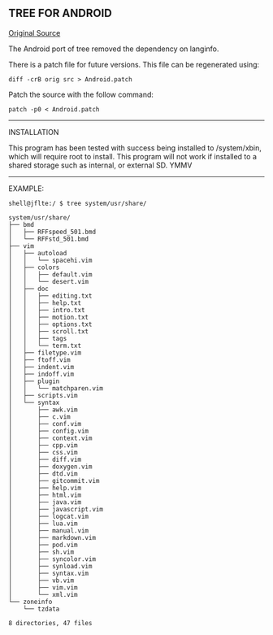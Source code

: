 TREE FOR ANDROID
---

[Original Source](http://mama.indstate.edu/users/ice/tree/src/tree-1.7.0.tgz)

The Android port of tree removed the dependency on langinfo.

There is a patch file for future versions. This file can be regenerated using:
~~~shell
diff -crB orig src > Android.patch
~~~
Patch the source with the follow command:
~~~shell
patch -p0 < Android.patch
~~~

---
INSTALLATION

This program has been tested with success being installed to /system/xbin, which will require root to install. This program will not work if installed to a shared storage such as internal, or external SD. YMMV

---
EXAMPLE:
~~~shell
shell@jflte:/ $ tree system/usr/share/

system/usr/share/
├── bmd
│   ├── RFFspeed_501.bmd
│   └── RFFstd_501.bmd
├── vim
│   ├── autoload
│   │   └── spacehi.vim
│   ├── colors
│   │   ├── default.vim
│   │   └── desert.vim
│   ├── doc
│   │   ├── editing.txt
│   │   ├── help.txt
│   │   ├── intro.txt
│   │   ├── motion.txt
│   │   ├── options.txt
│   │   ├── scroll.txt
│   │   ├── tags
│   │   └── term.txt
│   ├── filetype.vim
│   ├── ftoff.vim
│   ├── indent.vim
│   ├── indoff.vim
│   ├── plugin
│   │   └── matchparen.vim
│   ├── scripts.vim
│   └── syntax
│       ├── awk.vim
│       ├── c.vim
│       ├── conf.vim
│       ├── config.vim
│       ├── context.vim
│       ├── cpp.vim
│       ├── css.vim
│       ├── diff.vim
│       ├── doxygen.vim
│       ├── dtd.vim
│       ├── gitcommit.vim
│       ├── help.vim
│       ├── html.vim
│       ├── java.vim
│       ├── javascript.vim
│       ├── logcat.vim
│       ├── lua.vim
│       ├── manual.vim
│       ├── markdown.vim
│       ├── pod.vim
│       ├── sh.vim
│       ├── syncolor.vim
│       ├── synload.vim
│       ├── syntax.vim
│       ├── vb.vim
│       ├── vim.vim
│       └── xml.vim
└── zoneinfo
    └── tzdata

8 directories, 47 files
~~~
